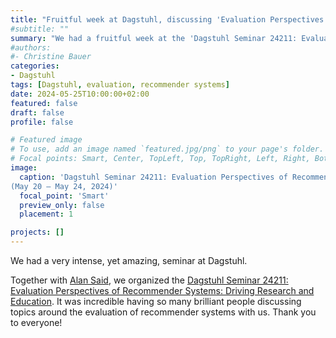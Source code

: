 ```yaml
---
title: "Fruitful week at Dagstuhl, discussing 'Evaluation Perspectives of Recommender Systems: Driving Research and Education'"
#subtitle: ""
summary: "We had a fruitful week at the 'Dagstuhl Seminar 24211: Evaluation Perspectives of Recommender Systems: Driving Research and Education'."
#authors:
#- Christine Bauer
categories:
- Dagstuhl
tags: [Dagstuhl, evaluation, recommender systems]
date: 2024-05-25T10:00:00+02:00
featured: false
draft: false
profile: false

# Featured image
# To use, add an image named `featured.jpg/png` to your page's folder.
# Focal points: Smart, Center, TopLeft, Top, TopRight, Left, Right, BottomLeft, Bottom, BottomRight.
image:
  caption: 'Dagstuhl Seminar 24211: Evaluation Perspectives of Recommender Systems: Driving Research and Education<br>
(May 20 – May 24, 2024)'
  focal_point: 'Smart'
  preview_only: false
  placement: 1

projects: []
---
```


We had a very intense, yet amazing, seminar at Dagstuhl.

Together with [Alan Said](https://www.alansaid.com), we organized the [Dagstuhl Seminar 24211: Evaluation Perspectives of Recommender Systems: Driving Research and Education](https://www.dagstuhl.de/24211).
It was incredible having so many brilliant people discussing topics around the evaluation of recommender systems with us. Thank you to everyone!